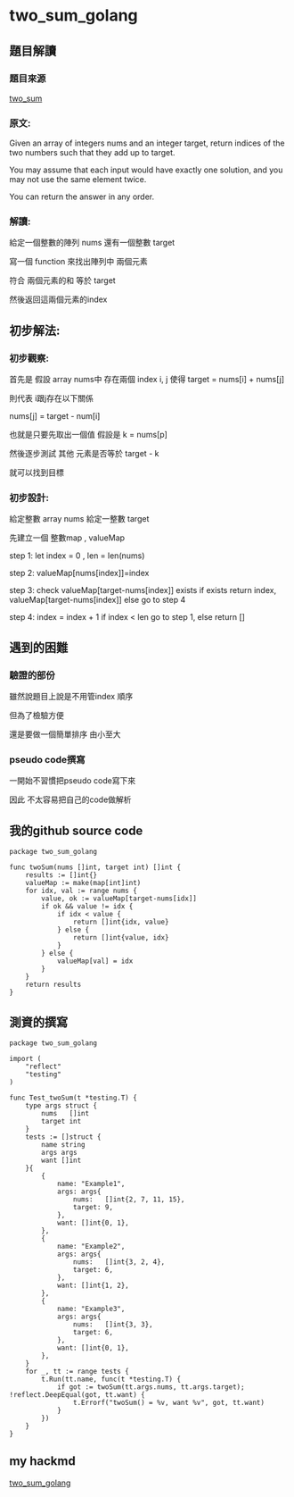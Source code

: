 # two_sum_golang

## 題目解讀

### 題目來源

[two_sum](https://leetcode.com/problems/two-sum/)

### 原文:

Given an array of integers nums and an integer target, return indices of the two numbers such that they add up to target.

You may assume that each input would have exactly one solution, and you may not use the same element twice.

You can return the answer in any order.

### 解讀:

給定一個整數的陣列 nums 還有一個整數 target

寫一個 function  來找出陣列中 兩個元素 

符合 兩個元素的和 等於 target

然後返回這兩個元素的index

## 初步解法:
### 初步觀察:
首先是 假設 array nums中 存在兩個 index i, j 使得 target = nums[i] + nums[j]

則代表 i跟j存在以下關係

nums[j] = target - num[i]

也就是只要先取出一個值 假設是 k = nums[p]

然後逐步測試 其他 元素是否等於 target - k

就可以找到目標
### 初步設計:
給定整數 array nums 給定一整數 target

先建立一個 整數map , valueMap

step 1: let index = 0 , len = len(nums)

step 2: valueMap[nums[index]]=index

step 3: check valueMap[target-nums[index]] exists if exists return index, valueMap[target-nums[index]] else go to step 4

step 4: index = index + 1  if index <  len  go to step 1, else return []

## 遇到的困難

### 驗證的部份

雖然說題目上說是不用管index 順序

但為了檢驗方便

還是要做一個簡單排序 由小至大

### pseudo code撰寫

一開始不習慣把pseudo code寫下來

因此 不太容易把自己的code做解析

## 我的github source code
```golang
package two_sum_golang

func twoSum(nums []int, target int) []int {
	results := []int{}
	valueMap := make(map[int]int)
	for idx, val := range nums {
		value, ok := valueMap[target-nums[idx]]
		if ok && value != idx {
			if idx < value {
				return []int{idx, value}
			} else {
				return []int{value, idx}
			}
		} else {
			valueMap[val] = idx
		}
	}
	return results
}
```
## 測資的撰寫
```golang
package two_sum_golang

import (
	"reflect"
	"testing"
)

func Test_twoSum(t *testing.T) {
	type args struct {
		nums   []int
		target int
	}
	tests := []struct {
		name string
		args args
		want []int
	}{
		{
			name: "Example1",
			args: args{
				nums:   []int{2, 7, 11, 15},
				target: 9,
			},
			want: []int{0, 1},
		},
		{
			name: "Example2",
			args: args{
				nums:   []int{3, 2, 4},
				target: 6,
			},
			want: []int{1, 2},
		},
		{
			name: "Example3",
			args: args{
				nums:   []int{3, 3},
				target: 6,
			},
			want: []int{0, 1},
		},
	}
	for _, tt := range tests {
		t.Run(tt.name, func(t *testing.T) {
			if got := twoSum(tt.args.nums, tt.args.target); !reflect.DeepEqual(got, tt.want) {
				t.Errorf("twoSum() = %v, want %v", got, tt.want)
			}
		})
	}
}

```
## my hackmd
[two_sum_golang](https://hackmd.io/@JgGTFI_BRjyUv6YuG1bmUQ/rks_HRCKP)